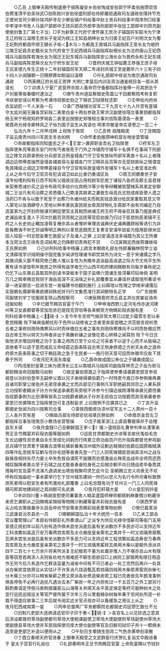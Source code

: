 <!-- { "loadSidebar": true } -->
　　○乙丑  上御奉天殿传制遣泰宁侯陈璇安乡伯张恂成安伯郭宁怀柔伯施瓒崇信伯费淮清平伯吴琮武□伯陈勋兴安伯徐盛刑部右侍郎屠勋通政司左通政张璞持节充正使尚宝司少卿孙琰鸿胪寺左少卿岳镇户科给事中赵士贤兵科给事中周序刑□给事中李浚中书舍人马昙户部郎中王琼兵部员外郎李浩刑部郎中张铨工部郎中刘昂充副使册封鲁王广第七子当氵□乎为新蔡王代府宁津怀康王庶次子镇国将军聪冷为宁津王辽府枝江温穆王庶长子宠润为枝江王知县胡绅长女为归善王妃百户刘明次女为蜀王妃荆府都昌怀顺王嫡长子祐＜木乌＞为都昌王南城兵马副指挥王宣长女为岷府江陵王妃县丞史籍长女为代府宣宁王妃西城兵马副指挥赵相长女为沈府唐山王妃西城兵马副指挥晋海长女为宿迁王妃东城兵马副指挥安公海长女为晋府永和王妃东城兵马副指挥陈思舜次女为宁府乐安王妃
　　○晋府庆城王钟镒薨王恭僖王庶子母王氏宣德九年生正统十二年封镇国将军天顺二年进封庆城王至是薨年六十三有子四十四人讣闻辍朝一日赐祭葬如制谥曰温穆
　　○升礼部郎中徐说为南京通政司右通政
　　○丙寅赐辽府长垣王恩钾  大明仁孝皇后内训及资治通鉴纲目各一部从其请也
　　○丁卯虏入宁夏广武营界杀掠人畜命罚守备都指挥孙鉴俸一月其把总千户刘冕等俟春暖时逮治之
　　○庚午贵州道监察御史陈震公干回都察院考称复职书状谢安误以考察为考满侍班御史劾之下锦衣卫狱赎杖还职
　　○壬申给内府尚衣监幼匠一千人米各一石
　　○录广西破贼功官军二千九百七十九人升赏有差镇守太监刘昶王廉各赏彩叚二表里白金十两右参政王霁洪汉副使徐瑁佥事黄钥都指挥杨玉宋宁杨观知府罗珦各二表里巡按御史郑惟桓佥事刘信陈嘉谟各一表里
　　○癸酉命光禄寺卿林凤之子怡为国子监生从其请也
明孝宗敬皇帝实录卷之一百二十
　　弘治九年十二月甲戌朔  上视牲于南郊
　　○乙亥修  祖陵殿庑
　　○丁丑赐国子监云南贵州四川军民生冬衣如例
　　○命怀柔伯施瓒神机营左哨坐营管操
　　○命故都指挥同知盛忠之子＜王堂＞袭原职金吾右卫指挥使
　　○府军左卫指挥使朱亮等直东安门时有丐者夜死于门外之冷铺而守铺军十名俱不在事闻下刑部治之移文兵部查例处分兵部言近例皇城各门守卫官有放纵所部军离直十名以上者降调边远带俸差操然皇墙各铺直宿与皇城各门守卫稍异且亮等亦无受财故纵之情谓宜免其降级止调边卫带俸差操自今守卫官有纵放皇墙外坐铺军十名以上者宜准此例  上从之命今后守卫官员有犯该调卫如此比者仍奏请区处
　　○周王同镳奏世子安潢专权嗜利知有已而不知有父擅收庄田占用校尉军匠庖丁诸役凡各府及郡主县君禄米契券悉减价买之迫令布政司多给价仪宾杨汴等少有争辩輙被笞楚械系其弟定安聊城二王没凡有司治葬之资悉徵入己欺凌其故弟之妻致生母高氏忿怒成疾臣使人遗之汤药□不肯与以致于死至于治葬乃令诸州给夫而税其钱造酒分给民家重取其息又夺人第宅以张酒肆夺人茔地以种禾黍执富民妓女索其财物礼生斋郎不由有司编定乃自选富家为之开封府税课司朝廷使官主其税而纳诸王府王府不得亲莅其事乃擅差典仗史澜监收复遣人于河次拦截百货而税之巡抚等官启劝彼乃归过于臣尝执臣弟镇平王府之人长史劝止輙加凌辱复棰杀其从者惟听审理吉诚典伏史澜典膳顾裕等诱引为非臣每教诲不听乞将诚等明正典刑以革党恶既而王复奏言安潢年幼妄为擅用臣禄米庄田人役臣一时忿怒妄奏乞赦臣父子及诸人之罪  上曰安潢违法多端既为其父王所奏本当究治念王续有息词姑宥之仍降敕切责再犯不贷
　　○戊寅赐定西侯蒋骥继母王氏祭如例
　　○己卯刑科给事中杨廉上疏言本朝故礼部左侍郎兼翰林院学士谥文清薛瑄学识纯明操守固完蚤岁闻讲性理诸书即焚其所为诗文一意于宋诸儒之学凡其微词奥义靡不精究修己教人惟以复性为务晚年造诣益高进退之际大节尤伟平生所著有读书录皆积年致思之所得有益学者乞行山西平阳府建祠赐额有司每岁春秋祀之仍乞下山东章丘县取其所刻读书录板本于国子监俾六馆诸生皆淂摹印玩味倘  圣明万几之暇幸赐览观则于海岳高深不无涓埃之补礼部覆奏宜从廉请并请取瑄所著读书录一进呈御览一启进东宫一发福建书坊翻刻施行  上曰薛瑄以性理之学继宋诸儒后实我朝名儒卿等奏欲建祠秩祀并刊行文集悉准行其祠额特名正学
　　○广东按察司副使刘宇丁忧服阕复除山西按察司
　　○庚辰赐晋府灵丘县主并仪宾崔岩诰命冠服如制
　　○辛巳腊节赐百官宴于午门
　　○甲申海西野儿定河毛怜亦迷河建州等卫女直都督等官加忽赤厄提捏克赏哈等各来朝贡方物赐彩叚衣服有差
　　○刑科给事中杨廉上＜锍-釒＞言今年冬京师气候异常大寒已过犹少霜雪冬至以来愈觉暄暖  陛下昧爽临朝忧形于色所以动修省之念者至矣臣尝稽之洪范貌言视听思五者之事修则雨旸燠寒风以时而休徵应五者之事失则雨旸寒燠风不以时而咎徵应然自古帝王所以转灾为祥者非出于斋醮祈禳之说惟在君心转移之闻耳则  陛下今日岂俟他求亦惟加持敬之功于五事之用而已至于众论之可采者不以逆于心而不从毙端之宜绝者不以适于意而或启又命经筵近臣条陈自古帝王侧身修德之方祈天永命之道命府部大臣条陈事之切于朝廷政之急于生民者一一施行则天意可回而休徵毕应矣下其奏于所司
　　○夜月犯天高东南星
　　○乙酉命故成国公朱仪之子辅袭成国公
　　○丙戌册封皇第三妹为德清长公主以南城兵马指挥司副指挥林芳之子岳为驸马都尉赐诰命冠服鞍马如制
　　○故定襄伯郭嵩之子指挥使参奏请袭爵吏部言参叔祖登以功封伯登卒无嗣参父嵩以兄子承继得袭伯爵乃一时特恩今嵩已卒参例难再袭且诸司职掌公侯伯并无弟侄承袭之文而兵部见行事例凡军职绝嗣其同宗之人果系原立功授职者嫡派子孙方许保送承袭若系旁枝不许参今引镇远侯顾漙等承袭兄爵侄袭伯叔爵事例为比但漙等皆系立功授爵者嫡派子孙并无叔伯立功授爵而其侄承袭者参蒙恩已世袭锦衣卫指挥使岂可复违制妄求  上曰既例不应袭其已之
　　○丁亥升监察御史张闻为四川按察司佥事
　　○录狭西御虏功凉州官军五十二人肃州一百十三人各升赏有差
　　○赐故兵部左侍郎俞钦母章氏祭如例
　　○命南京金吾左卫都指挥佥事张瑄南京小教场坐营管操
　　○戊子裁革浙江上虞县曹娥驿并于会稽县东关驿
　　○夜月食既○己丑朝鲜国王李＜忄隆＞遣陪臣礼曹参判申从濩等来贺正旦节赐宴并彩叚衣服等服如例
　　○巡抚甘肃都御史许进等言故伏羗伯毛忠生长边疆性资忠勇自永乐至成化间躬历行阵累立奇功由百户历升指挥都督充参将副总兵镇守甘肃累于镇番古浪等处擒斩番夷凉州城外征剿达贼锡封伯爵后固原叛贼满四等作乱忠统军征剿与侄孙毛铠等奋勇先登一门三人同死锋镝臣尝闻其凉州之战与敌昼夜相持矢尽力疲士卒失色皆自谓死不旋踵而忠感激谕众殊死血战卒全师而还西贼叹服降者甚众至于石城之战尤能奋勇奋险身死之后贼亦剿平向日随战老卒备悉其情每时言及莫不流涕凡遇调发出境皆相聚叩灵乞庇今见  圣朝赐立忠义坊表无不欢呼称叹独庙祀一事未蒙举行乞于甘州城东建祠一所仍以忠义为名行令所司春秋致祭庶死者得以慰安生者有所激劝礼部覆奏  上曰毛忠既有功于甘州又一门三人同死锋镝可即其地建祠祀之其祠额可名武勇
　　○夜月犯轩辕大星
　　○火星犯钩钤星
　　○辛卯四川董卜韩胡宣慰使司署事舍人喃呆遣国师禅师都纲剌麻番僧沙剌藏寺来贡乞袭职从之回赐喃呆锦叚等物赐沙剌藏等宴并彩叚衣服有差
　　○狭西罗家尖占哈古等族番寺头目岳仲肖节安等来贡赐彩叚表里等物如例
　　○癸巳裁革浙江武康县治农县丞一员
　　○赐朝鲜国弘治十年大统历一百本
　　○乙未工部会官议覆管理山厂本部右侍郎彭礼所奏谓山厂之设专为供应光禄寺惜薪司等衙门支用宣德正统初年以前凡别有造作俱未尝坐派是后虽有坐派数亦不多民亦可以支持近年工科浩繁如盖造万安万春两宫库房及太仓廒座皇亲第宅之类并于一时又琉璃黑窑甎瓦俱未尝坐派是后虽有坐派数亦不多民力可以支持近年工程浩繁如盖造寿安万春两宫库房及太仓廒库皇亲第宅之类并于一时又琉璃黑窰砖瓦俱用木柴以是额外添派共四千二百七十七万余斤将来所派复无纪极若不量为处置非惟人力不堪亦且山木有限臣等窃思若再添人夫则各处地方艰难民不聊生若欲召□上纳则工部银两有限日用造作无穷今后凡有造作乞敕该监量为减省中间有不可已者必一处工完然后再兴一处其派办柴炭宜依原议从实估计不许多派凡烧造甎瓦若琉璃则纯用木柴若黑窑则杂柴七分木柴三分亦可以稍省柴薪之费又原派各处修造柴炭若工程已完者依先年题准事例俱各停免不必再行追扰凡遇派去本厂柴炭一年之内但有过一千五百万之外工部另行斟酌奏请定夺倒马紫荆居庸密云山海等关并顺天永平真定保定等府可栽种树木之处宜行巡抚巡按巡关等官严督所属于次年三月以里栽植杂树每年春于空闲处所逐一补栽不得虚应故事二三年后就令阅实边关官点视亦可以备缓急之用议上从之
　　○夜月犯西咸南第一星
　　○丙申总督两广军务都察院右都御史邓廷瓒乞致仕不允
　　○旧制凡吏部大选俱请选官印子印于奏＜锍-釒＞各官名上以见钦选之意其后添设都督府草场副使都司草场大使税课副使卫草场大使副使府草场副使州草场大使副使县草场大使并军民指挥使司库大使仓副使等官及旧额司狱印子共十一颗俱未造至是吏部乞补造以便用从之
　　○午刻日生晕随生抱背二气色赤黄申刻渐散
　　○丁酉立春顺天府官进春  上御奉天殿受之文武群臣行庆贺礼复诣文华殿进春于  皇太子百官行礼如仪
　　○礼部奏明年正旦节例赐百官宴  上命免宴赐以节钱钞
